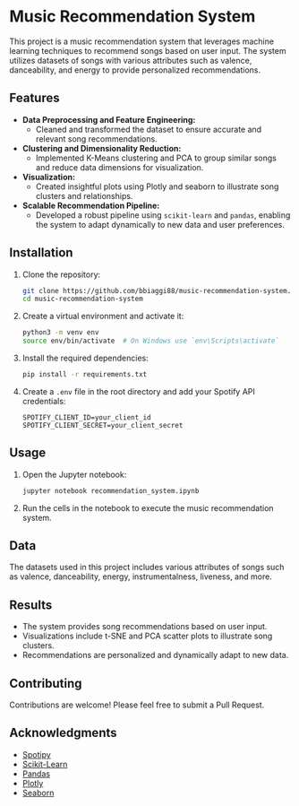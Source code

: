 # Music Recommendation System

This project is a music recommendation system that leverages machine learning techniques to recommend songs based on user input. The system utilizes datasets of songs with various attributes such as valence, danceability, and energy to provide personalized recommendations.

## Features

- **Data Preprocessing and Feature Engineering:**
  - Cleaned and transformed the dataset to ensure accurate and relevant song recommendations.
- **Clustering and Dimensionality Reduction:**
  - Implemented K-Means clustering and PCA to group similar songs and reduce data dimensions for visualization.
- **Visualization:**
  - Created insightful plots using Plotly and seaborn to illustrate song clusters and relationships.
- **Scalable Recommendation Pipeline:**
  - Developed a robust pipeline using `scikit-learn` and `pandas`, enabling the system to adapt dynamically to new data and user preferences.

## Installation

1. Clone the repository:
    ```sh
    git clone https://github.com/bbiaggi88/music-recommendation-system.git
    cd music-recommendation-system
    ```

2. Create a virtual environment and activate it:
    ```sh
    python3 -m venv env
    source env/bin/activate  # On Windows use `env\Scripts\activate`
    ```

3. Install the required dependencies:
    ```sh
    pip install -r requirements.txt
    ```

4. Create a `.env` file in the root directory and add your Spotify API credentials:
    ```env
    SPOTIFY_CLIENT_ID=your_client_id
    SPOTIFY_CLIENT_SECRET=your_client_secret
    ```

## Usage

1. Open the Jupyter notebook:
    ```sh
    jupyter notebook recommendation_system.ipynb
    ```

2. Run the cells in the notebook to execute the music recommendation system.

## Data

The datasets used in this project includes various attributes of songs such as valence, danceability, energy, instrumentalness, liveness, and more.

## Results

- The system provides song recommendations based on user input.
- Visualizations include t-SNE and PCA scatter plots to illustrate song clusters.
- Recommendations are personalized and dynamically adapt to new data.

## Contributing

Contributions are welcome! Please feel free to submit a Pull Request.

## Acknowledgments

- [Spotipy](https://spotipy.readthedocs.io/en/2.19.0/)
- [Scikit-Learn](https://scikit-learn.org/stable/)
- [Pandas](https://pandas.pydata.org/)
- [Plotly](https://plotly.com/python/)
- [Seaborn](https://seaborn.pydata.org/)
